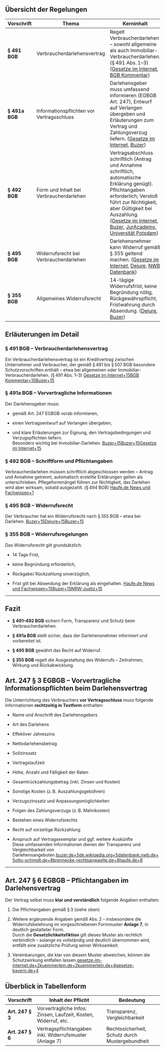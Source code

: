 
## Übersicht der Regelungen

|Vorschrift|Thema|Kerninhalt|
|---|---|---|
|**§ 491 BGB**|Verbraucherdarlehensvertrag|Regelt Verbraucherdarlehen – sowohl allgemeine als auch Immobiliar-Verbraucherdarlehen. (§ 491 Abs. 1–3) ([Gesetze im Internet](https://www.gesetze-im-internet.de/bgb/__491.html?utm_source=chatgpt.com "§ 491 BGB - Einzelnorm"), [BGB Kommentar](https://bgb.kommentar.de/Buch-2/Abschnitt-8/Titel-3/Untertitel-1/Kapitel-2/Verbraucherdarlehensvertrag?utm_source=chatgpt.com "491 Verbraucherdarlehensvertrag"))|
|**§ 491a BGB**|Informationspflichten vor Vertragsschluss|Darlehensgeber muss umfassend informieren (EGBGB Art. 247), Entwurf auf Verlangen übergeben und Erläuterungen zum Vertrag und Zahlungsverzug liefern. ([Gesetze im Internet](https://www.gesetze-im-internet.de/bgb/__491a.html?utm_source=chatgpt.com "§ 491a BGB - Einzelnorm"), [Buzer](https://www.buzer.de/491a_BGB.htm?utm_source=chatgpt.com "§ 491a BGB Vorvertragliche Informationspflichten bei ..."))|
|**§ 492 BGB**|Form und Inhalt bei Verbraucherdarlehen|Vertragsabschluss schriftlich (Antrag und Annahme schriftlich, automatische Erklärung genügt). Pflichtangaben erforderlich; Verstoß führt zur Nichtigkeit, aber Gültigkeit bei Auszahlung. ([Gesetze im Internet](https://www.gesetze-im-internet.de/bgb/__492.html?utm_source=chatgpt.com "§ 492 BGB - Einzelnorm"), [Buzer](https://www.buzer.de/492_BGB.htm?utm_source=chatgpt.com "§ 492 BGB Schriftform, Vertragsinhalt Bürgerliches ..."), [JurAcademy](https://www.juracademy.de/schuldrecht-bt2/wirksamer-darlehensvertrag.html?utm_source=chatgpt.com "Wirksamkeit eines Darlehensvertrags"), [Universität Potsdam](https://www.uni-potsdam.de/fileadmin/projects/ls-bezzenberger/Merkblatt_zum_Verbraucherdarlehensrecht.pdf?utm_source=chatgpt.com "Der Verbraucherdarlehensvertrag (§§ 491 ff. BGB)"))|
|**§ 495 BGB**|Widerrufsrecht bei Verbraucherdarlehen|Darlehensnehmer kann Widerruf gemäß § 355 geltend machen. ([Gesetze im Internet](https://www.gesetze-im-internet.de/bgb/__495.html?utm_source=chatgpt.com "§ 495 BGB - Einzelnorm"), [Dejure](https://dejure.org/gesetze/BGB/495.html?utm_source=chatgpt.com "495 BGB - Widerrufsrecht; Bedenkzeit"), [NWB Datenbank](https://datenbank.nwb.de/Dokument/79084_495/?utm_source=chatgpt.com "BGB § 495 Widerrufsrecht; Bedenkzeit - NWB Gesetze"))|
|**§ 355 BGB**|Allgemeines Widerrufsrecht|14-tägige Widerrufsfrist, keine Begründung nötig, Rückgewährspflicht, Fristwahrung durch Absendung. ([Dejure](https://dejure.org/gesetze/BGB/355.html?utm_source=chatgpt.com "355 BGB - Widerrufsrecht bei Verbraucherverträgen"), [Buzer](https://www.buzer.de/355_BGB.htm?utm_source=chatgpt.com "§ 355 BGB Widerrufsrecht bei Verbraucherverträgen ..."))|
## Erläuterungen im Detail

### § 491 BGB – Verbraucherdarlehensvertrag

Ein Verbraucherdarlehensvertrag ist ein Kreditvertrag zwischen Unternehmer und Verbraucher, der gemäß § 491 bis § 507 BGB besondere Schutzvorschriften enthält – etwa bei allgemeinen oder Immobiliar-Verbraucherdarlehen. (§ 491 Abs. 1–3) [Gesetze im Internet+15BGB Kommentar+15Buzer+15](https://bgb.kommentar.de/Buch-2/Abschnitt-8/Titel-3/Untertitel-1/Kapitel-2/Verbraucherdarlehensvertrag?utm_source=chatgpt.com)

### § 491a BGB – Vorvertragliche Informationen

Der Darlehensgeber muss:

- gemäß Art. 247 EGBGB vorab informieren,
    
- einen Vertragsentwurf auf Verlangen übergeben,
    
- und klare Erläuterungen zur Eignung, den Vertragsbedingungen und Verzugspflichten liefern.  
    Besonders wichtig bei Immobiliar-Darlehen. [Buzer+15Buzer+15Gesetze im Internet+15](https://www.buzer.de/491a_BGB.htm?utm_source=chatgpt.com)
    

### § 492 BGB – Schriftform und Pflichtangaben

Verbraucherdarlehen müssen schriftlich abgeschlossen werden – Antrag und Annahme getrennt, automatisch erstellte Erklärungen gelten als unterschrieben. Pflegeformmängel führen zur Nichtigkeit, das Darlehen wird aber wirksam, sobald ausgezahlt. (§ 494 BGB) [Haufe.de News und Fachwissen+1](https://www.haufe.de/id/kommentar/pruettingwegenweinreich-bgb-kommentar-bgb-492-bgb-schriftform-vertragsinhalt-HI16548571.html?utm_source=chatgpt.com)

### § 495 BGB – Widerrufsrecht

Der Verbraucher hat ein Widerrufsrecht nach § 355 BGB – etwa bei Darlehen. [Buzer+15Dejure+15Buzer+15](https://dejure.org/gesetze/BGB/495.html?utm_source=chatgpt.com)

### § 355 BGB – Widerrufsregelungen

Das Widerrufsrecht gilt grundsätzlich:

- 14 Tage Frist,
    
- keine Begründung erforderlich,
    
- Rückgabe/ Rückzahlung unverzüglich,
    
- Frist gilt bei Absendung der Erklärung als eingehalten. [Haufe.de News und Fachwissen+15Buzer+15NRW-Justiz+15](https://www.buzer.de/355_BGB.htm?utm_source=chatgpt.com)
    

---

## Fazit

- **§ 491–492 BGB** sichern Form, Transparenz und Schutz beim Verbraucherdarlehen.
    
- **§ 491a BGB** stellt sicher, dass der Darlehensnehmer informiert und vorbereitet ist.
    
- **§ 495 BGB** gewährt das Recht auf Widerruf.
    
- **§ 355 BGB** regelt die Ausgestaltung des Widerrufs – Zeitrahmen, Wirkung und Rückabwicklung.


## Art. 247 § 3 EGBGB – Vorvertragliche Informationspflichten beim Darlehensvertrag

Die Unterrichtung des Verbrauchers **vor Vertragsschluss** muss folgende Informationen **rechtzeitig in Textform** enthalten:

- Name und Anschrift des Darlehensgebers
    
- Art des Darlehens
    
- Effektiver Jahreszins
    
- Nettodarlehensbetrag
    
- Sollzinssatz
    
- Vertragslaufzeit
    
- Höhe, Anzahl und Fälligkeit der Raten
    
- Gesamtrückzahlungsbetrag (inkl. Zinsen und Kosten)
    
- Sonstige Kosten (z. B. Auszahlungsgebühren)
    
- Verzugszinssatz und Anpassungsmöglichkeiten
    
- Folgen des Zahlungsverzugs (z. B. Mahnkosten)
    
- Bestehen eines Widerrufsrechts
    
- Recht auf vorzeitige Rückzahlung
    
- Anspruch auf Vertragsexemplar und ggf. weitere Auskünfte  
    Diese umfassenden Informationen dienen der Transparenz und Vergleichbarkeit von Darlehensangeboten.[buzer.de+5de.wikipedia.org+5datenbank.nwb.de+5](https://de.wikipedia.org/wiki/Einf%C3%BChrungsgesetz_zum_B%C3%BCrgerlichen_Gesetzbuche?utm_source=chatgpt.com)[otto-schmidt.de+8brennecke-rechtsanwaelte.de+8haufe.de+8](https://www.brennecke-rechtsanwaelte.de/Kreditvertragsrecht-Teil-43-Verbraucherdarlehensvertrag-Informationspflicht-des-Darlehensgebers-Schriftform_229240?utm_source=chatgpt.com)
    

---

## Art. 247 § 6 EGBGB – Pflichtangaben im Darlehensvertrag

Der Vertrag selbst muss **klar und verständlich** folgende Angaben enthalten:

1. Die Pflichtangaben gemäß § 3 (siehe oben)
    
2. Weitere ergänzende Angaben gemäß Abs. 2 – insbesondere die Widerrufsbelehrung im vorgeschriebenen Formmuster **Anlage 7**, in deutlich gestalteter Form.  
    Durch die **Gesetzlichkeitsfiktion** gilt dieses Muster als rechtlich verbindlich – solange es vollständig und deutlich übernommen wird, entfällt eine zusätzliche Prüfung seiner Wirksamkeit.
    
3. Vereinbarungen, die klar von diesem Muster abweichen, können die Schutzwirkung entfallen lassen.[gesetze-im-internet.de+2kuemmerlein.de+2](https://www.gesetze-im-internet.de/bgbeg/art_247__6.html?utm_source=chatgpt.com)[kuemmerlein.de+4gesetze-bayern.de+4](https://www.gesetze-bayern.de/Content/Document/Y-300-Z-BECKRS-B-2020-N-57030?hl=true&utm_source=chatgpt.com)


## Überblick in Tabellenform

|Vorschrift|Inhalt der Pflicht|Bedeutung|
|---|---|---|
|**Art. 247 § 3**|Vorvertragliche Infos: Zinsen, Laufzeit, Kosten, Widerruf, etc.|Transparenz, Vergleichbarkeit|
|**Art. 247 § 6**|Vertragspflichtangaben inkl. Widerrufsmuster (Anlage 7)|Rechtssicherheit, Schutz durch Mustergebundheit|

